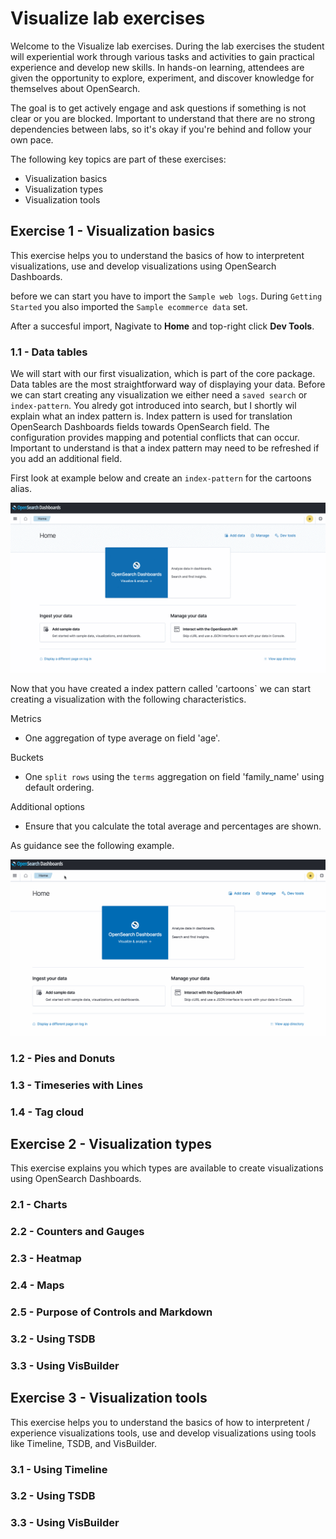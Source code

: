 # Visualize lab exercises

Welcome to the Visualize lab exercises. During the lab exercises the student will experiential work through various tasks and activities to gain practical experience and develop new skills. In hands-on learning, attendees are given the opportunity to explore, experiment, and discover knowledge for themselves about OpenSearch.

The goal is to get actively engage and ask questions if something is not clear or you are blocked. Important to understand that there are no strong dependencies between labs, so it's okay if you're behind and follow your own pace.

The following key topics are part of these exercises:

- Visualization basics
- Visualization types
- Visualization tools

## Exercise 1 - Visualization basics

This exercise helps you to understand the basics of how to interpretent visualizations, use and develop visualizations using OpenSearch Dashboards.

before we can start you have to import the `Sample web logs`. During `Getting Started` you also imported the `Sample ecommerce data` set. 

After a succesful import,  Nagivate to **Home** and top-right click **Dev Tools**.

### 1.1 - Data tables

We will start with our first visualization, which is part of the core package. Data tables are the most straightforward way of displaying your data.
Before we can start creating any visualization we either need a `saved search` or `index-pattern`.  You alredy got introduced into search, but I shortly wil explain what an index pattern is. Index pattern is used for translation OpenSearch Dashboards fields towards OpenSearch field. The configuration provides mapping and potential conflicts that can occur. Important to understand is that a index pattern may need to be refreshed if you add an additional field.

First look at example below and create an `index-pattern` for the cartoons alias.

<img src="https://raw.githubusercontent.com/avwsolutions/opensearch-training-material/main/labs/07-Visualize/content/index-patterns.gif" alt="index-patterns">

Now that you have created a index pattern called 'cartoons` we can start creating a visualization with the following characteristics.

Metrics
- One aggregation of type average on field 'age'.

Buckets
- One `split rows` using the `terms` aggregation on field 'family_name' using default ordering.

Additional options
- Ensure that you calculate the total average and percentages are shown.

As guidance see the following example.

<img src="https://raw.githubusercontent.com/avwsolutions/opensearch-training-material/main/labs/07-Visualize/content/visual-datatable.gif" alt="visual-datatable">

### 1.2 - Pies and Donuts


### 1.3 - Timeseries with Lines

### 1.4 - Tag cloud
## Exercise 2 - Visualization types

This exercise explains you which types are available to create visualizations using OpenSearch Dashboards.

### 2.1 - Charts

### 2.2 - Counters and Gauges

### 2.3 - Heatmap

### 2.4 - Maps

### 2.5 - Purpose of Controls and Markdown 

### 3.2 - Using TSDB

### 3.3 - Using VisBuilder
## Exercise 3 - Visualization tools

This exercise helps you to understand the basics of how to interpretent / experience visualizations tools, use and develop visualizations using tools like Timeline, TSDB, and VisBuilder.

### 3.1 - Using Timeline

### 3.2 - Using TSDB

### 3.3 - Using VisBuilder
